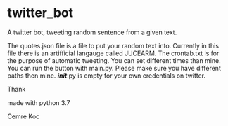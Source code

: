 # twitter_bot
A twitter bot, tweeting random sentence from a given text.

The quotes.json file is a file to put your random text into. Currently in this file there is an artifficial langauge called JUCEARM. 
The crontab.txt is for the purpose of automatic tweeting. You can set different times than mine. 
You can run the button with main.py. Please make sure you have different paths then mine. 
___init___.py is empty for your own credentials on twitter.

Thank




made with python 3.7

Cemre Koc
